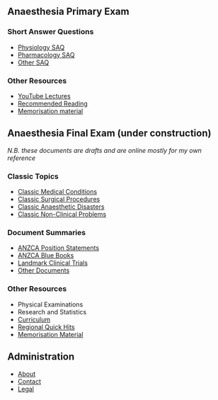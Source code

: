 ## Anaesthesia Primary Exam

### Short Answer Questions
- [Physiology SAQ](pex/saqs/physiology/)
- [Pharmacology SAQ](pex/saqs/pharmacology/)
- [Other SAQ](pex/saqs/other/)

### Other Resources
- [YouTube Lectures](pex/other/lectures.md)
- [Recommended Reading](pex/other/recommended_reading.md)
- [Memorisation material](pex/other/memorisation_material/index.md)

## Anaesthesia Final Exam (under construction)

*N.B. these documents are drafts and are online mostly for my own reference*

### Classic Topics
- [Classic Medical Conditions](fex/classics/medical/index.md)
- [Classic Surgical Procedures](fex/classics/surgical/index.md)
- [Classic Anaesthetic Disasters](fex/classics/disasters/index.md)
- [Classic Non-Clinical Problems](fex/classics/non_clinical/index.md)

### Document Summaries
- [ANZCA Position Statements](fex/summaries/anzca_ps/)
- [ANZCA Blue Books](fex/summaries/blue_books/)
- [Landmark Clinical Trials](fex/summaries/trials/)
- [Other Documents](fex/summaries/other)

### Other Resources
- Physical Examinations
- Research and Statistics
- [Curriculum](fex/other/curriculum/)
- [Regional Quick Hits](fex/other/regional_quick_hits/)
- [Memorisation Material](fex/other/misc/memorisation_nick_eaddy.pdf)

## Administration
- [About](admin/about_ketamine_nightmares.md)
- [Contact](admin/contact.md)
- [Legal](admin/legal.md)